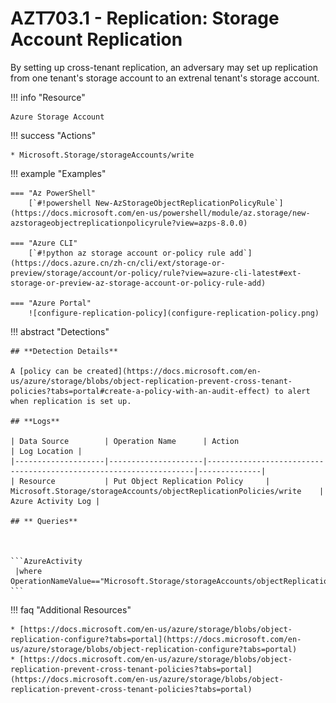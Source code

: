 # AZT703.1 - Replication: Storage Account Replication

By setting up cross-tenant replication, an adversary may set up replication from one tenant's storage account to an extrenal tenant's storage account.

!!! info "Resource" 

	Azure Storage Account
	
!!! success "Actions"

	* Microsoft.Storage/storageAccounts/write

!!! example "Examples"

    === "Az PowerShell"
		[`#!powershell New-AzStorageObjectReplicationPolicyRule`](https://docs.microsoft.com/en-us/powershell/module/az.storage/new-azstorageobjectreplicationpolicyrule?view=azps-8.0.0)
		
	=== "Azure CLI"
		[`#!python az storage account or-policy rule add`](https://docs.azure.cn/zh-cn/cli/ext/storage-or-preview/storage/account/or-policy/rule?view=azure-cli-latest#ext-storage-or-preview-az-storage-account-or-policy-rule-add)
		
    === "Azure Portal"
    	![configure-replication-policy](configure-replication-policy.png)

!!! abstract "Detections"

	## **Detection Details**

	A [policy can be created](https://docs.microsoft.com/en-us/azure/storage/blobs/object-replication-prevent-cross-tenant-policies?tabs=portal#create-a-policy-with-an-audit-effect) to alert when replication is set up.

	## **Logs** 

    | Data Source        | Operation Name      | Action                                                            | Log Location |
    |--------------------|---------------------|-------------------------------------------------------------------|--------------|
    | Resource           | Put Object Replication Policy	 | Microsoft.Storage/storageAccounts/objectReplicationPolicies/write	| Azure Activity Log |    
    
    ## ** Queries**


	
	```AzureActivity 
	 |where OperationNameValue=="Microsoft.Storage/storageAccounts/objectReplicationPolicies/write"
	```


   
!!! faq "Additional Resources"

	* [https://docs.microsoft.com/en-us/azure/storage/blobs/object-replication-configure?tabs=portal](https://docs.microsoft.com/en-us/azure/storage/blobs/object-replication-configure?tabs=portal)
	* [https://docs.microsoft.com/en-us/azure/storage/blobs/object-replication-prevent-cross-tenant-policies?tabs=portal](https://docs.microsoft.com/en-us/azure/storage/blobs/object-replication-prevent-cross-tenant-policies?tabs=portal)
